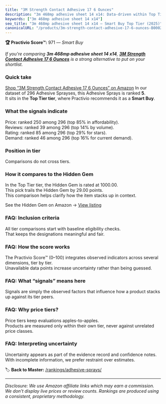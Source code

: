 ```yaml
---
title: "3M Strength Contact Adhesive 17 6 Ounces"
description: "3m 468mp adhesive sheet 14 x14: Data-driven within Top Tier ranking using the Practivio Score™. Positioned by quality, value, demand, findability, momentum."
keywords: ["3m 468mp adhesive sheet 14 x14"]
seo_title: "3m 468mp adhesive sheet 14 x14 — Smart Buy Top Tier (2025)"
canonicalURL: "/products/3m-strength-contact-adhesive-17-6-ounces-B0002BBV2S/"
---
```


**🏆 Practivio Score™:** 971 — _Smart Buy_


*If you're comparing **3m 468mp adhesive sheet 14 x14**, **[3M Strength Contact Adhesive 17 6 Ounces](https://www.amazon.com/dp/B0002BBV2S?tag=practivio-20)** is a strong alternative to put on your shortlist.*
### Quick take
[Shop “3M Strength Contact Adhesive 17 6 Ounces” on Amazon](https://www.amazon.com/dp/B0002BBV2S?tag=practivio-20)
In our dataset of 296 Adhesive Sprayses, this Adhesive Sprays is ranked **5**.  
It sits in the **Top Tier tier**, where Practivio recommends it as a **Smart Buy**.

### What the signals indicate
Price: ranked 250 among 296 (top 85% in affordability).  
Reviews: ranked 39 among 296 (top 14% by volume).  
Rating: ranked 85 among 296 (top 29% for stars).  
Demand: ranked 46 among 296 (top 16% for current demand).

### Position in tier
Comparisons do not cross tiers.

### How it compares to the Hidden Gem
In the Top Tier tier, the Hidden Gem is rated at 1000.00.  
This pick trails the Hidden Gem by 29.00 points.  
This comparison helps clarify how the item stacks up in context.  

See the Hidden Gem on Amazon → [View listing](https://www.amazon.com/dp/B0B191V6VJ?tag=practivio-20)

### FAQ: Inclusion criteria
All tier comparisons start with baseline eligibility checks.  
That keeps the designations meaningful and fair.

### FAQ: How the score works
The Practivio Score™ (0–100) integrates observed indicators across several dimensions, tier by tier.  
Unavailable data points increase uncertainty rather than being guessed.

### FAQ: What “signals” means here
Signals are simply the observed factors that influence how a product stacks up against its tier peers.

### FAQ: Why price tiers?
Price tiers keep evaluations apples-to-apples.  
Products are measured only within their own tier, never against unrelated price classes.

### FAQ: Interpreting uncertainty
Uncertainty appears as part of the evidence record and confidence notes.  
With incomplete information, we prefer restraint over estimates.


🏷️ **Back to Master:** [/rankings/adhesive-sprays/](/rankings/adhesive-sprays/)

---
_Disclosure: We use Amazon affiliate links which may earn a commission. We don’t display live prices or review counts. Rankings are produced using a consistent, proprietary methodology._
